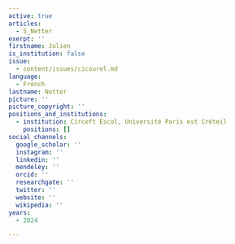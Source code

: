```yaml
---
active: true
articles:
  - 5_Netter
exerpt: ''
firstname: Julien
is_institution: false
issue:
  - content/issues/cicourel.md
language:
  - French
lastname: Netter
picture: ''
picture_copyright: ''
positions_and_institutions:
  - institution: Circeft Escol, Université Paris est Créteil
    positions: []
social_channels:
  google_scholar: ''
  instagram: ''
  linkedin: ''
  mendeley: ''
  orcid: ''
  researchgate: ''
  twitter: ''
  website: ''
  wikipedia: ''
years:
  - 2024

---
```

